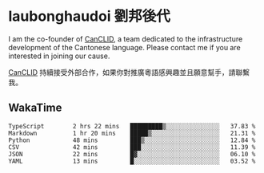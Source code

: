 # laubonghaudoi 劉邦後代

I am the co-founder of [CanCLID](https://github.com/CanCLID), a team dedicated to the infrastructure development of the Cantonese language. Please contact me if you are interested in joining our cause.

[CanCLID](https://github.com/CanCLID) 持續接受外部合作，如果你對推廣粵語感興趣並且願意幫手，請聯繫我。


## WakaTime

<!--START_SECTION:waka-->

```text
TypeScript        2 hrs 22 mins   █████████▒░░░░░░░░░░░░░░░   37.83 %
Markdown          1 hr 20 mins    █████▒░░░░░░░░░░░░░░░░░░░   21.31 %
Python            48 mins         ███▒░░░░░░░░░░░░░░░░░░░░░   12.84 %
CSV               42 mins         ███░░░░░░░░░░░░░░░░░░░░░░   11.39 %
JSON              22 mins         █▓░░░░░░░░░░░░░░░░░░░░░░░   06.10 %
YAML              13 mins         █░░░░░░░░░░░░░░░░░░░░░░░░   03.52 %
```

<!--END_SECTION:waka-->

